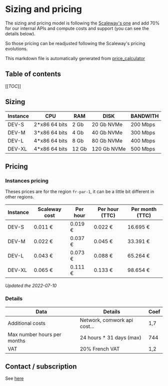 # Sizing and pricing

The sizing and pricing model is following the [Scaleway's one](https://www.scaleway.com/en/pricing/?tags=available,compute-instances-developmentinstances) and add 70% for our internal APIs and compute costs and support (you can see the details below).

So those pricing can be readjusted following the Scaleway's pricing evolutions.

This markdown file is automatically generated from [price_calculator](./price_calculator/README.md)

## Table of contents

[[_TOC_]]

## Sizing

|Instance|CPU   |RAM    |DISK       |BANDWITH|
|--------|------|-------|-----------|--------|
|DEV-S   |2*x86 64 bits|2 Gb   |20 Gb NVMe |200 Mbps|
|DEV-M   |3*x86 64 bits|4 Gb   |40 Gb NVMe |300 Mbps|
|DEV-L   |4*x86 64 bits|8 Gb   |80 Gb NVMe |400 Mbps|
|DEV-XL  |4*x86 64 bits|12 Gb  |120 Gb NVMe|500 Mbps|

## Pricing

### Instances pricing

Theses prices are for the region `fr-par-1`, it can be a little bit different in other regions.

| Instance | Scaleway cost | Per hour | Per hour (TTC) | Per month (TTC) |
| -------- | ------------- | -------- | -------------- | --------------- |
| DEV-S    | 0.011 €       | 0.019 €  | 0.022 €        | 16.695 €        |
| DEV-M    | 0.022 €       | 0.037 €  | 0.045 €        | 33.391 €        |
| DEV-L    | 0.043 €       | 0.073 €  | 0.088 €        | 65.264 €        |
| DEV-XL   | 0.065 €       | 0.111 €  | 0.133 €        | 98.654 €        |


*Updated the 2022-07-10*

### Details

|Data  |Details|Coef |
|------|-------|-------|
|Additional costs|Network, comwork api cost...|1,7    |
|Max number hours per months|24 hours * 31 days (max)|744    |
|VAT   |20% French VAT|1,2    |

## Contact / subscription

See [here](./subscription.md)
